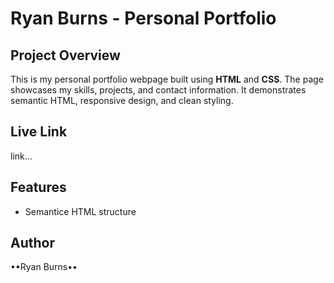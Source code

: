 # Ryan Burns - Personal Portfolio 

## Project Overview
This is my personal portfolio webpage built using **HTML** and **CSS**. The page showcases my skills, projects, and contact information. It demonstrates semantic HTML, responsive design, and clean styling.

## Live Link
link...

## Features
-   Semantice HTML structure


## Author
••Ryan Burns••